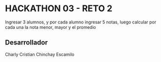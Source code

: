 # HACKATHON 03 - RETO 2

Ingresar 3 alumnos, y por cada alumno ingresar 5 notas, luego calcular por cada una la nota menor, mayor y el promedio 

## Desarrollador

Charly Cristian Chinchay Escamilo